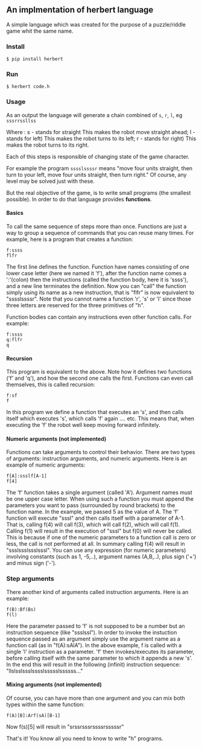 ## An implmentation of herbert language

A simple language which was created for the purpose of a puzzle/riddle game whit the same name.

### Install

	$ pip install herbert



### Run

	$ herbert code.h


### Usage

As an output the language will generate a chain combined of `s`, `r`, `l`, eg `sssrrssllss`

Where :
s - stands for straight This makes the robot move straight ahead;
l - stands for left) This makes the robot turns to its left;
r - stands for right) This makes the robot turns to its right.

Each of this steps is responsible of changing state of the game character.

For example the program `sssslssssr` means "move four units straight,
then turn to your left, move four units straight, then turn right."
Of course, any level may be solved just with these.

But the real objective of the game, is to write small programs (the smallest possible).
In order to do that language provides **functions**.

#### Basics

To call the same sequence of steps more than once. Functions are just a way
to group a sequence of commands that you can reuse many times.
For example, here is a program that creates a function:

	f:ssss
	flfr

The first line defines the function. Function have names consisting of
one lower case letter (here we named it 'f'), after the function name comes a ':'(colon)
then the instructions (called the function body, here it is 'ssss'),
and a new line terminates the definition. Now you can "call" the function
simply using its name as a new instruction, that is "flfr" is now equivalent to "sssslssssr".
Note that you cannot name a function 'r', 's' or 'l'
since those three letters are reserved for the three primitives of "h".

Function bodies can contain any instructions even other function calls. For example:
	
	f:ssss
	q:flfr
	q

#### Recursion

This program is equivalent to the above. Note how it defines
two functions ('f' and 'q'), and how the second one calls the first.
Functions can even call themselves, this is called recursion:

	f:sf
	f

In this program we define a function that executes an 's',
and then calls itself which executes 's', which calls 'f' again .... etc.
This means that, when executing the 'f' the robot well keep moving forward infinitely.


#### Numeric arguments (not implemented)


Functions can take arguments to control their behavior. There are two types of
arguments: instruction arguments, and numeric arguments. Here is an example of
numeric arguments:

	f[A]:ssslf[A-1]
	f[4]

The 'f' function takes a single argument (called 'A'). Argument names must be
one upper case letter.  When using such a function you must append the
parameters you want to pass (surrounded by round brackets) to the function
name. In the example, we passed 5 as the value of A. The 'f' function will
execute "sssl" and then calls itself with a parameter of A-1. That is, calling
f(4) will call f(3), which will call f(2), which will call f(1). Calling f(1)
will result in the execution of "sssl" but f(0) will never be called. This is
because if one of the numeric parameters to a function call is zero or less, the
call is not performed at all. In summary calling f(4) will result in
"ssslssslssslsssl". You can use any expression (for numeric parameters)
involving constants (such as 1, -5,..), argument names (A,B,..), plus sign ('+')
and minus sign ('-').


### Step arguments


There another kind of arguments called instruction arguments. Here is an example:

	f(B):Bf(Bs)
	f(l)
	
Here the parameter passed to 'f' is not supposed to be a number but an
instruction sequence (like "ssslssl"). In order to invoke the instuction
sequence passed as an argument simply use the argument name as a function call
(as in "f(A):sAlA"). In the above example, f is called with a single 'l'
instruction as a parameter. 'f' then invokes/executes its parameter, before
calling itself with the same parameter to which it appends a new 's'. In the end
this will result in the following (infinit) instruction sequence:
"llslsslssslsssslssssslssssss..."


#### Mixing arguments (not implemented)

Of course, you can have more than one argument and you can mix both types within
the same function:

	f(A)[B]:Arf(sA)[B-1]

Now f(s)[5] will result in "srssrsssrssssrsssssr"

That's it! You know all you need to know to write "h" programs.

